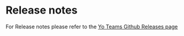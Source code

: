 # Release notes

For Release notes please refer to the [Yo Teams Github Releases page](https://github.com/pnp/generator-teams/releases)